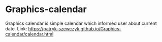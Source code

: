 # Graphics-calendar
Graphics calendar is simple calendar which informed user about current date. Link: https://patryk-szewczyk.github.io/Graphics-calendar/calendar.html
